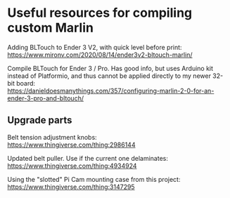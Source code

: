 # Useful resources for compiling custom Marlin

Adding BLTouch to Ender 3 V2, with quick level before print:  
<https://www.mironv.com/2020/08/14/ender3v2-bltouch-marlin/>

Compile BLTouch for Ender 3 / Pro.  Has good info, but uses Arduino kit instead of
Platformio, and thus cannot be applied directly to my newer 32-bit board:  
<https://danieldoesmanythings.com/357/configuring-marlin-2-0-for-an-ender-3-pro-and-bltouch/>

## Upgrade parts

Belt tension adjustment knobs:  
<https://www.thingiverse.com/thing:2986144>

Updated belt puller.  Use if the current one delaminates:  
<https://www.thingiverse.com/thing:4934924>

Using the "slotted" Pi Cam mounting case from this project:  
<https://www.thingiverse.com/thing:3147295>
